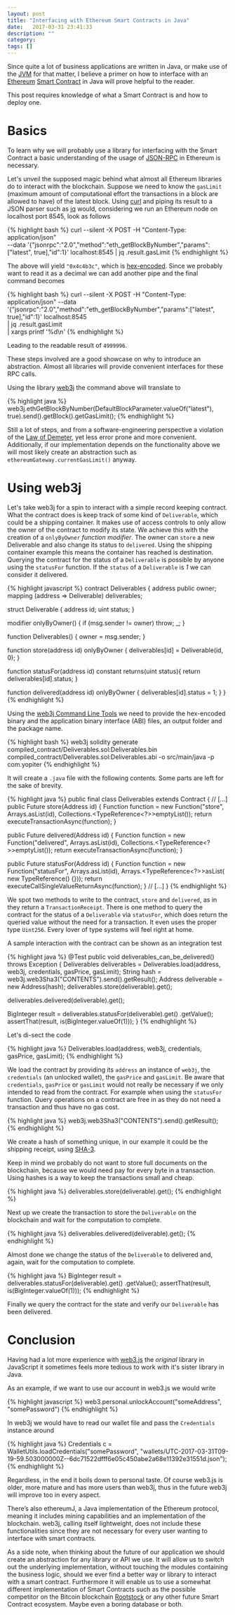 ```yaml
---
layout: post
title: "Interfacing with Ethereum Smart Contracts in Java"
date:   2017-03-31 23:41:33
description: ""
category:
tags: []
---
```


Since quite a lot of business applications are written in Java, or make use of the [JVM](https://en.wikipedia.org/wiki/Java_virtual_machine) for that matter, I believe a primer on how to interface with an [Ethereum](https://www.ethereum.org/) [Smart Contract](https://en.wikipedia.org/wiki/Smart_contract) in Java will prove helpful to the reader.

This post requires knowledge of what a Smart Contract is and how to deploy one.

# Basics

To learn why we will probably use a library for interfacing with the Smart Contract a basic understanding of the usage of [JSON-RPC](https://github.com/ethereum/wiki/wiki/JSON-RPC) in Ethereum is necessary.

Let's unveil the supposed magic behind what almost all Ethereum libraries do to interact with the blockchain. Suppose we need to know the `gasLimit` (maximum amount of computational effort the transactions in a block are allowed to have) of the latest block. Using [curl](https://curl.haxx.se/) and piping its result to a JSON parser such as [jq](https://stedolan.github.io/jq/) would, considering we run an Ethereum node on localhost port 8545, look as follows

{% highlight bash %}
curl --silent -X POST -H "Content-Type: application/json"\
  --data '{"jsonrpc":"2.0","method":"eth_getBlockByNumber","params":["latest", true],"id":1}' localhost:8545 | jq .result.gasLimit
{% endhighlight %}

The above will yield `"0x4c4b3c"`, which is [hex-encoded](https://en.wikipedia.org/wiki/Hexadecimal). Since we probably want to read it as a decimal we can add another pipe and the final command becomes

{% highlight bash %}
curl --silent -X POST -H "Content-Type: application/json" --data '{"jsonrpc":"2.0","method":"eth_getBlockByNumber","params":["latest", true],"id":1}' localhost:8545\
 | jq .result.gasLimit\
 | xargs printf '%d\n'
{% endhighlight %}

Leading to the readable result of `4999996`.

These steps involved are a good showcase on why to introduce an abstraction. Almost all libraries will provide convenient interfaces for these RPC calls.

Using the library [web3j](https://web3j.io) the command above will translate to

{% highlight java %}
web3j.ethGetBlockByNumber(DefaultBlockParameter.valueOf("latest"),
  true).send().getBlock().getGasLimit();
{% endhighlight %}

Still a lot of steps, and from a software-engineering perspective a violation of the [Law of Demeter](https://en.wikipedia.org/wiki/Law_of_Demeter), yet less error prone and more convenient. Additionally, if our implementation depends on the functionality above we will most likely create an abstraction such as `ethereumGateway.currentGasLimit()` anyway.

# Using web3j

Let's take web3j for a spin to interact with a simple record keeping contract. What the contract does is keep track of some kind of `Deliverable`, which could be a shipping container. It makes use of access controls to only allow the owner of the contract to modify its state. We achieve this with the creation of a `onlyByOwner` _function modifier_. The owner can `store` a new Deliverable and also change its status to `delivered`. Using the shipping container example this means the container has reached is destination. Querying the contract for the status of a `Deliverable` is possible by anyone using the `statusFor` function. If the `status` of a `Deliverable` is _1_ we can consider it delivered.

{% highlight javascript %}
contract Deliverables {
  address public owner;
  mapping (address => Deliverable) deliverables;

  struct Deliverable {
    address id;
    uint status;
  }

  modifier onlyByOwner() {
    if (msg.sender != owner) throw;
    _;
  }

  function Deliverables() {
    owner = msg.sender;
  }

  function store(address id) onlyByOwner {
    deliverables[id] = Deliverable(id, 0);
  }

  function statusFor(address id) constant returns(uint status){
    return deliverables[id].status;
  }

  function delivered(address id) onlyByOwner {
    deliverables[id].status = 1;
  }
}
{% endhighlight %}

Using the [web3j Command Line Tools](https://docs.web3j.io/command_line.html) we need to provide the hex-encoded binary and the application binary interface (ABI) files, an output folder and the package name.

{% highlight bash %}
web3j solidity generate compiled_contract/Deliverables.sol:Deliverables.bin compiled_contract/Deliverables.sol:Deliverables.abi -o src/main/java -p com.yopiter
{% endhighlight %}

It will create a `.java` file with the following contents. Some parts are left for the sake of brevity.

{% highlight java %}
public final class Deliverables extends Contract {
  // [...]
  public Future<TransactionReceipt> store(Address id) {
    Function function = new Function("store", Arrays.<Type>asList(id), Collections.<TypeReference<?>>emptyList());
    return executeTransactionAsync(function);
  }

  public Future<TransactionReceipt> delivered(Address id) {
    Function function = new Function("delivered", Arrays.<Type>asList(id), Collections.<TypeReference<?>>emptyList());
    return executeTransactionAsync(function);
  }

  public Future<Uint256> statusFor(Address id) {
    Function function = new Function("statusFor",
                Arrays.<Type>asList(id),
                Arrays.<TypeReference<?>>asList(
      new TypeReference<Uint256>() {}));
    return executeCallSingleValueReturnAsync(function);
  }
  // [...]
}
{% endhighlight %}

We spot two methods to write to the contract, `store` and `delivered`, as in they return a `TransactionReceipt`. There is one method to query the contract for the status of a `Deliverable` via `statusFor`, which does return the queried value without the need for a transaction. It even uses the proper type `Uint256`. Every lover of type systems will feel right at home.

A sample interaction with the contract can be shown as an integration test

{% highlight java %}
@Test
public void deliverables_can_be_delivered() throws Exception {
  Deliverables deliverables = Deliverables.load(address, web3j,
    credentials, gasPrice, gasLimit);
  String hash = web3j.web3Sha3("CONTENTS").send().getResult();
  Address deliverable = new Address(hash);
  deliverables.store(deliverable).get();

  deliverables.delivered(deliverable).get();

  BigInteger result = deliverables.statusFor(deliverable).get()
    .getValue();
  assertThat(result, is(BigInteger.valueOf(1)));
}
{% endhighlight %}

Let's di-sect the code

{% highlight java %}
Deliverables.load(address, web3j, credentials, gasPrice, gasLimit);
{% endhighlight %}

We load the contract by providing its `address` an instance of `web3j`, the `credentials` (an unlocked wallet), the `gasPrice` and `gasLimit`. Be aware that `credentials`, `gasPrice` or `gasLimit` would not really be necessary if we only intended to read from the contract. For example when using the `statusFor` function. Query operations on a contract are free in as they do not need a transaction and thus have no gas cost.

{% highlight java %}
web3j.web3Sha3("CONTENTS").send().getResult();
{% endhighlight %}

We create a hash of something unique, in our example it could be the shipping receipt, using [SHA-3](https://en.wikipedia.org/wiki/SHA-3).

Keep in mind we probably do not want to store full documents on the blockchain, because we would need pay for every byte in a transaction. Using hashes is a way to keep the transactions small and cheap.

{% highlight java %}
deliverables.store(deliverable).get();
{% endhighlight %}

Next up we create the transaction to store the `Deliverable` on the blockchain and wait for the computation to complete.

{% highlight java %}
deliverables.delivered(deliverable).get();
{% endhighlight %}

Almost done we change the status of the `Deliverable` to delivered and, again, wait for the computation to complete.

{% highlight java %}
BigInteger result = deliverables.statusFor(deliverable).get()
  .getValue();
assertThat(result, is(BigInteger.valueOf(1)));
{% endhighlight %}

Finally we query the contract for the state and verify our `Deliverable` has been delivered.

# Conclusion

Having had a lot more experience with [web3.js](https://github.com/ethereum/web3.js) the _original_ library in JavaScript it sometimes feels more tedious to work with it's sister library in Java.

As an example, if we want to use our account in web3.js we would write

{% highlight javascript %}
web3.personal.unlockAccount("someAddress", "somePassword")
{% endhighlight %}

In web3j we would have to read our wallet file and pass the `Credentials` instance around

{% highlight java %}
Credentials c = WalletUtils.loadCredentials("somePassword", "wallets/UTC-2017-03-31T09-19-59.503000000Z--6dc71522dfff6e05c450abe2a68e11392e31551d.json");
{% endhighlight %}

Regardless, in the end it boils down to personal taste. Of course web3.js is older, more mature and has more users than web3j, thus in the future web3j will improve too in every aspect.

There’s also ethereumJ, a Java implementation of the Ethereum protocol, meaning it includes mining capabilities and an implementation of the blockchain. web3j, calling itself lightweight, does not include these functionalities since they are not necessary for every user wanting to interface with smart contracts.

As a side note, when thinking about the future of our application we should create an abstraction for any library or API we use. It will allow us to switch out the underlying implementation, without touching the modules containing the business logic, should we ever find a better way or library to interact with a smart contract. Furthermore it will enable us to use a somewhat different implementation of Smart Contracts such as the possible competitor on the Bitcoin blockchain [Rootstock](http://www.rsk.co/) or any other future Smart Contract ecosystem. Maybe even a boring database or both.
